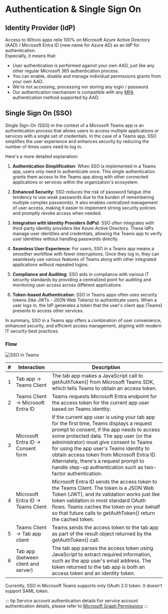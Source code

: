 # Authentication & Single Sign On

## Identity Provider (IdP)
Access to Witivio apps relie 100% on Microsoft Azure Active Directory (AAD) / Microsoft Entra ID (new name for Azure AD) as an IdP for authentication.  
Especially, it means that:
- User authentication is performed against your own AAD, just like any other regular Microsoft 365 authentication process.
- You can enable, disable and manage individual permissions grants from your own AAD.
- We're not accessing, processing nor storing any login / password.
- Our authentication mechanism is compatible with any [MFA](https://en.wikipedia.org/wiki/Multi-factor_authentication) authentication method supported by AAD.

## Single Sign On (SSO)

Single Sign-On (SSO) in the context of a Microsoft Teams app is an authentication process that allows users to access multiple applications or services with a single set of credentials. In the case of a Teams app, SSO simplifies the user experience and enhances security by reducing the number of times users need to log in.

Here's a more detailed explanation:

1. **Authentication Simplification**: When SSO is implemented in a Teams app, users only need to authenticate once. This single authentication grants them access to the Teams app along with other connected applications or services within the organization's ecosystem.

2. **Enhanced Security**: SSO reduces the risk of password fatigue (the tendency to use weak passwords due to the burden of remembering multiple complex passwords). It also enables centralized management of user access, making it easier to implement strong security policies and promptly revoke access when needed.

3. **Integration with Identity Providers (IdPs)**: SSO often integrates with third-party identity providers like Azure Active Directory. These IdPs manage user identities and credentials, allowing the Teams app to verify user identities without handling passwords directly.

4. **Seamless User Experience**: For users, SSO in a Teams app means a smoother workflow with fewer interruptions. Once they log in, they can seamlessly use various features of Teams along with other integrated applications without repeated logins.

5. **Compliance and Auditing**: SSO aids in compliance with various IT security standards by providing a centralized point for auditing and monitoring user access across different applications.

6. **Token-based Authentication**: SSO in Teams apps often uses security tokens (like JWTs - JSON Web Tokens) to authenticate users. When a user logs in, the IdP generates a token that the user's client app (Teams) presents to access other services.

In summary, SSO in a Teams app offers a combination of user convenience, enhanced security, and efficient access management, aligning with modern IT security best practices.

### Flow

![SSO in Teams](https://learn.microsoft.com/en-us/microsoftteams/platform/assets/images/authentication/teams-sso-tabs/sso-runtime-seqd.png)

| #  | Interaction                           | Description                                                                                                                                                                                                                                                      |
|----|---------------------------------------|------------------------------------------------------------------------------------------------------------------------------------------------------------------------------------------------------------------------------------------------------------------|
| 1  | Tab app → Teams Client                | The tab app makes a JavaScript call to getAuthToken() from Microsoft Teams SDK, which tells Teams to obtain an access token.                                                                                                                                                              |
| 2  | Teams Client → Microsoft Entra ID     | Teams requests Microsoft Entra endpoint for the access token for the current app user based on Teams identity.                                                                                                                                                   |
| 3  | Microsoft Entra ID → Consent form     | If the current app user is using your tab app for the first time, Teams displays a request prompt to consent, if the app needs to access some protected data. The app user (or the administrator) must give consent to Teams for using the app user's Teams identity to obtain access token from Microsoft Entra ID. Alternately, there's a request prompt to handle step-up authentication such as two-factor authentication. |
| 4  | Microsoft Entra ID → Teams Client     | Microsoft Entra ID sends the access token to the Teams Client. The token is a JSON Web Token (JWT), and its validation works just like token validation in most standard OAuth flows. Teams caches the token on your behalf so that future calls to getAuthToken() return the cached token. |
| 5  | Teams Client → Tab app client         | Teams sends the access token to the tab app as part of the result object returned by the getAuthToken() call.                                                                                                                                                    |
| 6  | Tab app (between client and server)   | The tab app parses the access token using JavaScript to extract required information, such as the app user's email address. The token returned to the tab app is both an access token and an identity token.                                                     |

Currently, SSO in Microsoft Teams supports only OAuth 2.0 token. It doesn't support SAML token.


::: tip Service account authentication details 
For service account authentication details, please refer to [Microsoft Graph Permissions](./apppermissions)
:::

<Classification label="public" />
<Intercom />
<Clarity />
<GoogleAnalytics />